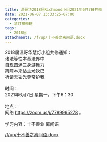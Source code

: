 ```yaml
---
title: 温哥华2018届Richmond小组2021年6月7日共修
date: 2021-06-07 13:33:25-07:00
categories:
  - 慧灯禅修班
tags:
  - 2018届
attachments: /f/up/十不善之离间语.docx
---
```

2018届温哥华慧灯小组共修通知：\
诸法等性本基法界中\
自现圆满三身游舞力\
离障本来怙主龙钦巴\
祈请无垢光尊常护我\
\
时间：\
2021年6月7日 星期一，下午6：30\
\
地点：\
网络 <https://zoom.us/j/7789995278> 。\
\
学习内容：十不善业 离间语

[/f/up/十不善之离间语.docx](https://s3.ca-central-1.wasabisys.com/hddata/f.huidengchanxiu.net/hdv/f/up/十不善之离间语.docx)